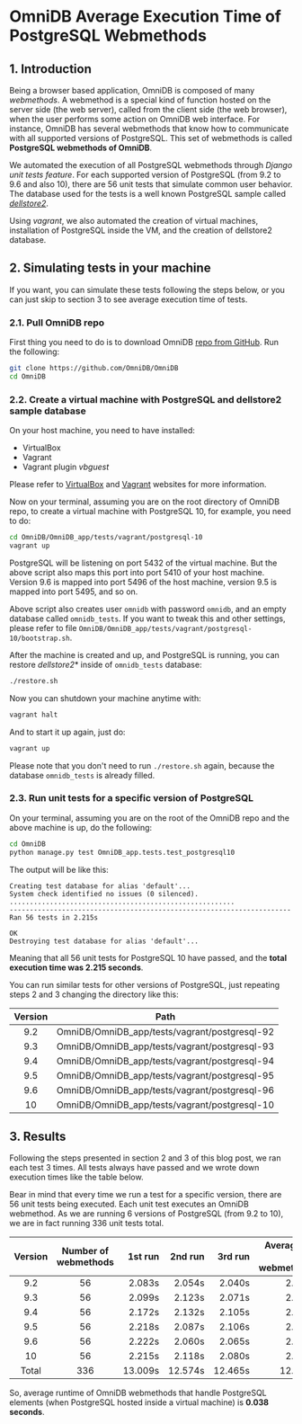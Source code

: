 # OmniDB Average Execution Time of PostgreSQL Webmethods

## 1. Introduction

Being a browser based application, OmniDB is composed of many *webmethods*. A
webmethod is a special kind of function hosted on the server side (the web
server), called from the client side (the web browser), when the user performs
some action on OmniDB web interface. For instance, OmniDB has several webmethods
that know how to communicate with all supported versions of PostgreSQL. This set
of webmethods is called **PostgreSQL webmethods of OmniDB**.

We automated the execution of all PostgreSQL webmethods through *Django unit
tests feature*. For each supported version of PostgreSQL (from 9.2 to 9.6 and
also 10), there are 56 unit tests that simulate common user behavior. The
database used for the tests is a well known PostgreSQL sample called
[*dellstore2*](https://www.postgresql.org/ftp/projects/pgFoundry/dbsamples/dellstore2/).

Using *vagrant*, we also automated the creation of virtual machines,
installation of PostgreSQL inside the VM, and the creation of dellstore2
database.

## 2. Simulating tests in your machine

If you want, you can simulate these tests following the steps below, or you can
just skip to section 3 to see average execution time of tests.

### 2.1. Pull OmniDB repo

First thing you need to do is to download OmniDB
[repo from GitHub](https://github.com/OmniDB/OmniDB). Run the following:

```bash
git clone https://github.com/OmniDB/OmniDB
cd OmniDB
```

### 2.2. Create a virtual machine with PostgreSQL and dellstore2 sample database

On your host machine, you need to have installed:

- VirtualBox
- Vagrant
- Vagrant plugin *vbguest*

Please refer to [VirtualBox](https://www.virtualbox.org/) and
[Vagrant](https://www.vagrantup.com/) websites for more information.

Now on your terminal, assuming you are on the root directory of OmniDB repo, to
create a virtual machine with PostgreSQL 10, for example, you need to do:

```bash
cd OmniDB/OmniDB_app/tests/vagrant/postgresql-10
vagrant up
```

PostgreSQL will be listening on port 5432 of the virtual machine. But the above
script also maps this port into port 5410 of your host machine. Version 9.6 is
mapped into port 5496 of the host machine, version 9.5 is mapped into port 5495,
and so on.

Above script also creates user `omnidb` with password `omnidb`, and an empty
database called `omnidb_tests`. If you want to tweak this and other settings,
please refer to file `OmniDB/OmniDB_app/tests/vagrant/postgresql-10/bootstrap.sh`.

After the machine is created and up, and PostgreSQL is running, you can restore
*dellstore2** inside of `omnidb_tests` database:

```bash
./restore.sh
```

Now you can shutdown your machine anytime with:

```bash
vagrant halt
```

And to start it up again, just do:

```bash
vagrant up
```

Please note that you don't need to run `./restore.sh` again, because the
database `omnidb_tests` is already filled.

### 2.3. Run unit tests for a specific version of PostgreSQL

On your terminal, assuming you are on the root of the OmniDB repo and the above
machine is up, do the following:

```bash
cd OmniDB
python manage.py test OmniDB_app.tests.test_postgresql10
```

The output will be like this:

```text
Creating test database for alias 'default'...
System check identified no issues (0 silenced).
........................................................
----------------------------------------------------------------------
Ran 56 tests in 2.215s

OK
Destroying test database for alias 'default'...
```

Meaning that all 56 unit tests for PostgreSQL 10 have passed, and the **total
execution time was 2.215 seconds**.

You can run similar tests for other versions of PostgreSQL, just repeating steps
2 and 3 changing the directory like this:

| Version | Path |
|:---:|:---:|
| 9.2 | OmniDB/OmniDB_app/tests/vagrant/postgresql-92 |
| 9.3 | OmniDB/OmniDB_app/tests/vagrant/postgresql-93 |
| 9.4 | OmniDB/OmniDB_app/tests/vagrant/postgresql-94 |
| 9.5 | OmniDB/OmniDB_app/tests/vagrant/postgresql-95 |
| 9.6 | OmniDB/OmniDB_app/tests/vagrant/postgresql-96 |
| 10 | OmniDB/OmniDB_app/tests/vagrant/postgresql-10 |

## 3. Results

Following the steps presented in section 2 and 3 of this blog post, we ran each
test 3 times. All tests always have passed and we wrote down execution times
like the table below.

Bear in mind that every time we run a test for a specific version, there are 56
unit tests being executed. Each unit test executes an OmniDB webmethod. As we
are running 6 versions of PostgreSQL (from 9.2 to 10), we are in fact running
336 unit tests total.

| Version | Number of webmethods | 1st run | 2nd run | 3rd run | Average for all webmethods | Average for a single webmethod |
|:---:|:---:|---:|---:|---:|---:|---:|
| 9.2   |  56 |  2.083s |  2.054s |  2.040s |  2.059s | 0.037s |
| 9.3   |  56 |  2.099s |  2.123s |  2.071s |  2.098s | 0.037s |
| 9.4   |  56 |  2.172s |  2.132s |  2.105s |  2.136s | 0.038s |
| 9.5   |  56 |  2.218s |  2.087s |  2.106s |  2.137s | 0.038s |
| 9.6   |  56 |  2.222s |  2.060s |  2.065s |  2.116s | 0.038s |
| 10    |  56 |  2.215s |  2.118s |  2.080s |  2.138s | 0.038s |
| Total | 336 | 13.009s | 12.574s | 12.465s | 12.683s | 0.038s |

So, average runtime of OmniDB webmethods that handle PostgreSQL elements (when
PostgreSQL hosted inside a virtual machine) is **0.038 seconds**.
